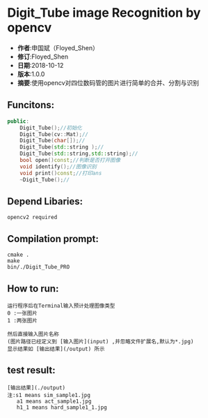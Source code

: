 Digit_Tube image Recognition by opencv
======================================

- **作者**:申国斌（Floyed_Shen）
- **修订**:Floyed_Shen
- **日期**:2018-10-12
- **版本**:1.0.0
- **摘要**:使用opencv对四位数码管的图片进行简单的合并、分割与识别

Funcitons:
-------------
```cpp
public:
    Digit_Tube();//初始化
    Digit_Tube(cv::Mat);//
    Digit_Tube(char[]);//
    Digit_Tube(std::string );//
    Digit_Tube(std::string,std::string);//
    bool open()const;//判断是否打开图像
    void identify();//图像识别
    void print()const;//打印ans
    ~Digit_Tube();//
```
Depend Libaries:
-----------------
    opencv2 required

Compilation prompt:
---------------------
    cmake .
    make
    bin/./Digit_Tube_PRO

How to run:
--------------------
    运行程序后在Terminal输入预计处理图像类型
    0 :一张图片
    1 :两张图片

    然后直接输入图片名称
    (图片路径已经定义到 [输入图片](input) ,并忽略文件扩展名,默认为*.jpg)
    显示结果如 [输出结果](/output) 所示

test result:
---------------
    [输出结果](./output)
    注:s1 means sim_sample1.jpg
       a1 means act_sample1.jpg
       h1_1 means hard_sample1_1.jpg
